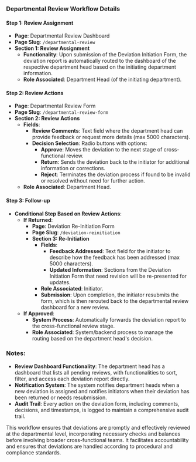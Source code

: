 ### Departmental Review Workflow Details

#### Step 1: Review Assignment

*   **Page**: Departmental Review Dashboard
*   **Page Slug**: `/departmental-review`
*   **Section 1: Review Assignment**
    *   **Functionality**: Upon submission of the Deviation Initiation Form, the deviation report is automatically routed to the dashboard of the respective department head based on the initiating department information.
    *   **Role Associated**: Department Head (of the initiating department).

#### Step 2: Review Actions

*   **Page**: Departmental Review Form
*   **Page Slug**: `/departmental-review-form`
*   **Section 2: Review Actions**
    *   **Fields**:
        *   **Review Comments**: Text field where the department head can provide feedback or request more details (max 5000 characters).
        *   **Decision Selection**: Radio buttons with options:
            *   **Approve**: Moves the deviation to the next stage of cross-functional review.
            *   **Return**: Sends the deviation back to the initiator for additional information or corrections.
            *   **Reject**: Terminates the deviation process if found to be invalid or resolved without need for further action.
    *   **Role Associated**: Department Head.

#### Step 3: Follow-up

*   **Conditional Step Based on Review Actions**:
    *   **If Returned**:
        *   **Page**: Deviation Re-Initiation Form
        *   **Page Slug**: `/deviation-reinitiation`
        *   **Section 3: Re-Initiation**
            *   **Fields**:
                *   **Feedback Addressed**: Text field for the initiator to describe how the feedback has been addressed (max 5000 characters).
                *   **Updated Information**: Sections from the Deviation Initiation Form that need revision will be re-presented for updates.
            *   **Role Associated**: Initiator.
            *   **Submission**: Upon completion, the initiator resubmits the form, which is then rerouted back to the departmental review dashboard for a new review.
    *   **If Approved**:
        *   **System Process**: Automatically forwards the deviation report to the cross-functional review stage.
        *   **Role Associated**: System/backend process to manage the routing based on the department head's decision.

### Notes:

*   **Review Dashboard Functionality**: The department head has a dashboard that lists all pending reviews, with functionalities to sort, filter, and access each deviation report directly.
*   **Notification System**: The system notifies department heads when a new deviation is assigned and notifies initiators when their deviation has been returned or needs resubmission.
*   **Audit Trail**: Every action on the deviation form, including comments, decisions, and timestamps, is logged to maintain a comprehensive audit trail.

This workflow ensures that deviations are promptly and effectively reviewed at the departmental level, incorporating necessary checks and balances before involving broader cross-functional teams. It facilitates accountability and ensures that deviations are handled according to procedural and compliance standards.
